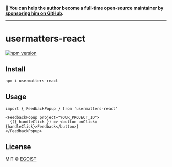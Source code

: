 **💛 You can help the author become a full-time open-source maintainer by [sponsoring him on GitHub](https://github.com/sponsors/egoist).**

---

# usermatters-react

[![npm version](https://badgen.net/npm/v/usermatters-react)](https://npm.im/usermatters-react)

## Install

```bash
npm i usermatters-react
```

## Usage

```tsx
import { FeedbackPopup } from 'usermatters-react'

<FeedbackPopup project="YOUR_PROJECT_ID">
  {({ handleClick }) => <button onClick={handleClick}>Feedback</button>}
</FeedbackPopup>
```

## License

MIT &copy; [EGOIST](https://github.com/sponsors/egoist)
